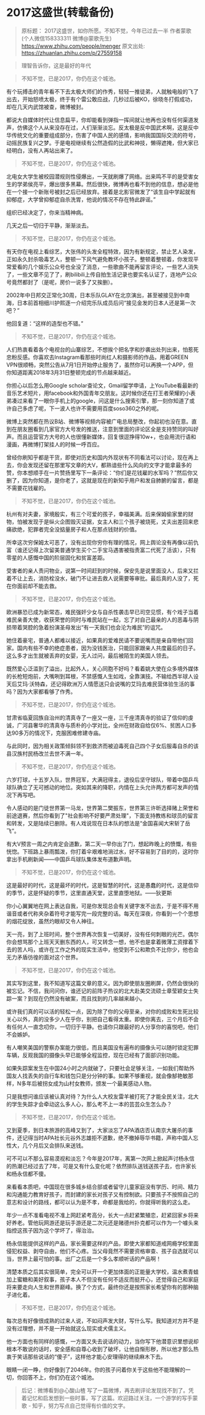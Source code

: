# 2017这盛世(转载备份)

> 原标题： 2017这盛世，如你所愿。不知不觉，今年已过去一半
> 作者蒙歌 (个人微信158333311 微博@蒙歌先生) https://www.zhihu.com/people/menger
> 原文出处: https://zhuanlan.zhihu.com/p/27559158



> 理智告诉你，这是最好的年代

> 不知不觉，已是2017，你仍在这个城池。

有个玩搏击的青年看不下去太极大师们的作秀，轻轻一推徒弟，人就触电般的飞了出去，开始怒喷太极，终于有个雷公敢应战，几秒过后被KO，徐晓冬打假成功，却在几天内武馆被查，微博被封。

都说大自媒体时代让信息扁平，你却能看到弹指一挥间就让他再也没有任何渠道发声，仿佛这个人从来没存在过，人们渐渐淡忘。反太极是反中国武术啊，这是反中华传统文化的重要组成部分，伤害了中国人民的感情，影响我国国际交流的符号，动摇民族复兴之梦。于是电视继续有公然造假的比武和神技，懒得遮掩，但大家已经明白，没有人再站出来了。

> 不知不觉，已是2017，你仍在这个城池。

北电女大学生被校园潜规则性侵爆出，一天就刷爆了网络。出来鸣不平的是受害女生的学弟侯亮平，爆出很多黑幕。然后很快，微博再也看不到他的信息，想必是他在一个接一个新账号被封之后已经放弃。接着是北影官微发了“该生自中学起就有抑郁症，大学曾抑郁症自杀洗胃，他说的情况不存在特此辟谣。”

组织已经决定了，你来当精神病。

几天之后一切归于平静，渐渐淡去。

> 不知不觉，已是2017，你仍在这个城池。

有天你在电视上看综艺，大张伟的头发全程特效，因为有新规定，禁止艺人染发，正如永久封杀吸毒艺人，整顿一下风气避免教坏小孩子。整顿着整顿着，你发现平常爱看的几个娱乐公众号也全没了消息，一些歌曲不能再留言评论，一些艺人消失了，一些文章不见了了，刷bilibili上传自拍生活记录也要实名认证了，连地产公众号竟然都封了（是呢，房价一说多了又挨删）。

2002年中日邦交正常化30周，日本乐队GLAY在北京演出，甚至被接见到中南海，日本前首相细川护熙逐一介绍完乐队成员后问“接见金发的日本人还是第一次吧？”

他回复道：“这样的造型也不错。”

> 不知不觉，已是2017，你仍在这个城池。

人们热衷看着各个电视台的山寨综艺，不想挨个把名字和抄袭出处列出来，怕惹死忠粉反感。你喜欢去Instagram看那些时尚红人和摄影师的作品，用着GREEN VPN很顺畅，突然公告从7月1日开始停止服务了，虽然你可以再换一个APP，但你知道距离2018年3月31日整顿完成的节点越来越近。

你担心以后怎么用Google scholar查论文，Gmail留学申请，上YouTube看最新的音乐艺术短片，用facebook和外国青年交朋友。这时候你还在打王者荣耀的小表弟凑过来看了一眼你手机上的google，问这是什么搜索引擎，那一刻你知道了或许自己多虑了呢，下一波人也许不需要用百度soso360之外的呢。

微博上突然都在热议B站、微博等视频内容被广电总局整改，你起初也没在意。直到在朋友圈看到几家官方大号发的推送，注意到里面的评论区全是支持赞同的叫好声。而且运营官方大号的人也很懂新媒体，回复很逗挣得10w+，也会用流行语和漫画，再微博打架挂人的时候一呼百应。

曾经你刷知乎都是干货，即使对历史和国内外现状有不同看法可以讨论，现在再上去，你会发现还留在那里写文章的大V，都熟谙些什么风向的文字才能拿最多的赞，你本想顺手在一片赞扬里写下一条评论：“你们是花钱雇的水军吗？”然后你又删了，因为你知道，是你老了，这就是现在的新知乎用户和发自肺腑的留言，都是不需要花钱雇的。

> 不知不觉，已是2017，你仍在这个城池。

杭州有对夫妻，家境殷实，有三个可爱的孩子，幸福美满。后来保姆偷家里的财物，怕被发现于是纵火企图毁灭证据，女主人和三个孩子被烧死，丈夫出差回来悲痛欲绝，犯罪者完全没掂量房子和人在那点钱财的价值。

所幸这次穷保姆太可恶了，没有出现你穷你有理的情况，网上舆论没有再像以前仇富（谁还记得上次留美普通学生买个二手宝马遇害被指责富二代死了活该），只有零星的人感慨中国的阶层固化和贫富差距。

受害者的亲人责问物业，说第一时间赶到的时候，保安先是说里面没人，后来又拦着不让上去，消防栓没水，破门不让进去救人说需要等审批。最后真的人没了，死在你面前却不能去救。

> 不知不觉，已是2017，你仍在这个城池。

欧洲暴恐已成为新常态，难民强奸少女与自杀性袭击早已司空见惯，有个戏子当着难民亲善大使，收获荣誉的同时与难民站在一起，忘了对自己最亲的人的恶毒与阴损带着哭腔的急着扮演圣母发出“有一天我们也会沦为难民”的诅咒。

她住着豪宅，普通人都难以接近，如果真的爱难民请不要说嘴而是亲自带他们回家。国内有些不幸的绝症患者，因为没钱医治，只能回家跟亲人共度最后的日子。这么多才出生就被丢弃的女婴，无人过问，最后被陌生的美国人领去。

既然爱心泛滥到了溢出，比起外人，关心同胞不好吗？看着姚大使在众多境外媒体的长枪短炮前，大嘴咧到耳根，不禁感慨人生如戏，全靠演技。不输给西半球人设天后艾玛·沃特森，还记得欧洲万人情愿送只会说嘴的艾玛去难民营体验生活的事吗？因为大家都看够了作秀。

> 不知不觉，已是2017，你仍在这个城池。

甘肃省临夏回族自治州的清真寺了一座又一座，三千座清真寺的验证了信仰的虔诚，广河县奢华的清真寺与质朴的小学对比，全州在财政自给仅6%、贫困人口多达90多万的情况下，克服困难修建寺庙。

与此同时，因为相关政策倾斜领不到救济而被迫毒死自己四个子女后服毒自杀的该县汉族村民杨改兰去世不满一年。

> 不知不觉，已是2017，你仍在这个城池。

六岁打球，十五岁入队，世界冠军，大满冠得主，退役后坚守球队，带着中国乒乓球队确立了无可撼动的地位。突如其来的降职，内情在上头允许两方都可发声的情况下再写吧。

令人感动的是门徒世界第一马龙，世界第二樊振东，世界第三许昕选择赌上荣誉和前途退赛，然后你看到了"社会影响不好要严肃处理"，下面支持教练和球员的留言和转发，又是陆续已删除。有人戏说现在日本队的想法是“金国喜闻大宋斩了岳飞”。

有大V预言一周之内肯定会道歉，第二天一早你出了门，想起昨晚上的愤慨，有些恍惚。下班路上暴雨瓢泼，你打着伞艰难地淌过水，好不容易到了目的的，这时你拿出手机刷新闻——中国乒乓球队集体发布道歉声明。

> 不知不觉，已是2017，你仍在这个城池。

这是最好的时代，这是最坏的时代，这是智慧的时代，这是愚蠢的时代，这是信仰的季节，这是怀疑的季节，这里直通天堂，这里直堕地狱。——狄更斯

你小心翼翼地在网上表达自我，可是你发现总会有关键字发不出去，于是不得不用谐音或者代称夹杂着符号才能写完一段完整的话。每天在深夜，你看到一个个思想的烟花绽放，虽然灼眼却又令人神往。

天一亮，到了上班时间，整个世界再次恢复一切美好，没有任何刺眼的光芒。偶尔你会想骂那个上班天天删东西的人，可又转念一想，他不也是拿着微薄工资撑着下去的苦人吗，或许在工作之外的现实生活中，他受到不公和欺负不比你少，他也会无力矛盾彷徨的面对这个世界。

> 不知不觉，已是2017，你仍在这个城池。

其实写到这里，我不知道写这篇文章的意义。因为即使朋友圈刷屏，仍然会很快的被忘记。不信，我问问你，谁还记的前阵子热议的北大赴美交流硕士章莹颖女士失踪一案？到现在仍然没有破案，而且找到的几率越来越小。

或许我们真的可以活的轻松一点，因为除了你的父母至亲，对你的成败和生死比较关心以外，真的没多少人在乎你，别把自己看得太重。即使你离去，三个月后不会有任何人一直念叨你，一切归于平静。也请你只跟最好的人分享你的喜悦吧，他们不会嫉妒。

有人嘲笑美国的警察办案能力很低，而且美国没有遍布的摄像头可以随时锁定犯罪车辆，反观我国的摄像头早已能够全程监控，现在已经有了面部识别功能。

如果失踪案发生在中国24小时之内就破了，只要社会足够关注，一如我们帮助外国友人找丢失的自行车和钱包只是分分钟的事。如果不够重视，就会像郜艳敏那样，N多年后被拐女成为山村女教师，颁发一个最美感动人物。

只是我想问谁应该被认真对待？为什么人大校友雷羊被打死了才能全民关注，北大的学生失踪才会牵动这么多人心，那么考不上一本的芸芸众生怎么办？

> 不知不觉，已是2017，你仍在这个城池。

又到夏季，到日本旅游的高峰又到了，大家淡忘了APA酒店否认南京大屠杀的事件，还记得当时APA社长元谷外志雄拒不道歉，绝不撤掉辱华书籍，声称中国人忘性大，几个月后又会排队来送钱。

可不可以不那么容易漠视和淡忘？今年是2017年，离第一次网上掀起声讨杨永信的热潮已经过去了7年，可是又有什么变化呢？依然排队送钱送孩子去，也许家长和杨永信都不傻。

来看看本质吧，中国现在很多城乡结合部或者留守儿童家庭没有学历、时间、精力和沟通能力教育好孩子，而封建的家长对孩子又有控制欲。只要孩子不按照自己的意志和设计的路线，都可以认为是不孝，命都是我给的，你就得听我的这么走。

年少一点不准看电视不准上网赶紧考高分，长大一点赶紧繁殖恋，赶紧回家乡将来好养老。管他玩网游还是玩手游还是二次元还是赌德州扑克都可以作为一个噱头来指控这孩子因为这个学坏了，得治治。

杨永信能提供这样的产品，家长需要这样的产品，即使大家都知道戒网瘾学校里面侵犯权益、剥夺自由，他们不心疼。当父母竟然不需要资格审查、孩子自选就可以当，世界上最可怕的事。出厂之后是一个多么孝顺听话的产品啊！

清楚本质之后其实很简单，完全可以开一个更加体面的正能量大学校，温水煮青蛙加上蜜糖和美好叙事，孩子本人不但没有任何不适反而挺开心，还觉得自己和家庭将来要走向人生和世界巅峰。换了个方式，最终你还是按照家长希望你有的那种脑子进化着。

> 不知不觉，已是2017，你仍在这个城池。

每次总有好像很成熟的过来人说，不如闷声发大财，写什么写。我知道对方并不是没有过理想，并不是一开始就这么现实或犬儒主义。

他一方面也有同样的感慨，一方面又失去说话的动力，当你写下他潜意识里想说却根本不敢说的话时，安全感和自尊心收到了破坏，让他自惭形秽，所以他才那么热衷于笑话那些说话的“傻子”，这样他才能心安理得的继续麻木下去。

眼睛一闭一睁，你好像到了2046年。你的孩子问着你关于这些他不能理解的一切，你回答不上，你们仍在这个城池。

> 后记：微博看到@心酸山楂 写了一篇微博，再去刷评论发现找不到了。凭着记忆和启发想到一些时事，写了这篇。欢迎路过关注，一个游学的写手蒙歌 - 知乎，努力写点自己觉得有价值的文字。

